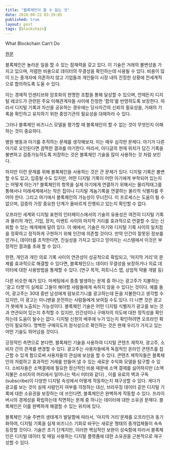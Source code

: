 ```yaml
---
title: "블록체인이 할 수 없는 것"
date: 2018-08-22 03:39:05
published: true
layout: post
tags: [blockchain]
---
```


What Blockchain Can’t Do

[원문](https://hbr.org/2018/06/what-blockchain-cant-do)

블록체인은 놀라운 일을 할 수 있는 잠재력을 갖고 있다. 이 기술은 거래의 불변성을 가지고 있으며, 저렴한 비용으로 데이터의 무결성을 확인하는데 사용될 수 있다. 비용이 많이 드는 중개자에 의존하지 않고 기업들과 개인들이 시장 내의 진정한 상황에 전세계적으로 합의하도록 도울 수 있다.

이는 경제적 인센티브와 암호화의 현명한 조합을 통해 달성할 수 있으며, 언제든지 디지털 레코드가 관련된 주요 이해관계자들 사이에 진정한 '합의'를 반영하도록 보장한다. 따라서 디지털 기록과 자산을 공유하는 경우에는 당사자간의 신뢰의 필요성을, 거래의 기록을 확인하고 유지하기 위한 중앙기관의 필요성을 대체하라 수 있다.

그러나 블록체인 비즈니스 모델을 평가할 때 블록체인이 할 수 없는 것이 무엇인지 이해하는 것이 중요하다.

병원 병동과 아기를 추적하는 문제를 생각해보자. 이는 매우 심각한 문제다. 아기가 다른 아기로 오인된다면 끔찍한 결과를 야기한다. 따라서, 아디글의 현재 위치가 담긴 기록을 불변하고 검증가능하도록 저장하는 것은 블록체인 기술을 많이 사용하는 것 처럼 보인다.

하지만 이런 문제를 위해 블록체인을 사용하는 것은 큰 문제가 있다. 디지털 기록은 불변할 수도 있고, 입증될 수도 있지만, 어떤 디지털 기록이 어떤 아기에게 부착되어 있는지는 어떻게 아는가? 블록체인의 항목을 실제 아기에게 연결하기 위해서는 물리적태그를 통해서나 미래세계에서는 작은 칩이나 디지털 게놈기록을 연결하는 물리적 식별자를 주어야 한다. 그리고 여기에서 블록체인의 가능성이 무너진다. 이 프로세스는 도움이 될 수 없으며, 검증의 가장 중요한 단계가 올바르게 진행되고 있는지 확인할 수 없다.

오프라인 세계와 디지털 표현의 인터페이스에서의 기술의 유용성은 여전히 디지털 기록과 물리적 개인, 기업, 장치, 이벤트 사이의 마지막 거리를 효과적으로 연결할 수 있는 신뢰할 수 있는 매개체에 달려 있다. 이 예에서, 기술은 아기와 디지털 기록 사이의 일치점을 정확하고 정직하게 구현하기 위해 인간에 의존할 것이다. 만약 인간이 잘못된 정보를 얻거나, 데이터를 조작한다면, 진실성을 가지고 있다고 믿어지는 시스템에서 이것은 부정적인 결과를 초래 할 수 있다.

한편, 개인과 개인 의료 기록 사이의 연관성이 성공적으로 확립되고, '마지막 거리'의 문제를 효과적으로 해결할 수 있다면, 블록체인으느 데이터 무결성을 보장하거나 의료 데이터에 대한 사용방법을 통제할 수 있다. (연구 목적, 피트니스 앱, 상업적 약물 개발 등)

다른 비슷한 예가 있다. 마케팅에서 종종 발생하는 문제 중 하나는 광고주가 지불하는 '광고 타켓'이 실제로 그들이 해야할 사람들에게 속하지 않을 수 있다는 것이다. 예를 들어, 광고주는 30대 중반 남성에게 람보르기니를 광고하는데 돈을 지불한다고 생각할 수 있지만, 이 광고는 미니밴을 운전하는 사람들에게 보여질 수도 있다. 더 나쁜 것은 광고가 봇에게 노출되는 가능성이다. 블록체인 기술은 어떤 디지털 식별자가 광고를 보는 것과 연관되어 있는지 추적할 수 있지만, 인간성이나 구매자의 의도에 대한 정직성을 확인하는데 도움이 될수는 없다. 디지털 신원의 배후에 누가 있는지 확인하려면 오프라인 확인이 필요하다. 명백한 구매의도의 정식성으르 확인하는 것은 현재 우리가 가지고 있는 어떤 기술도 뛰어넘을 것이다.

긍정적인 측면으로 본다면, 블록체인 기술을 사용하여 디지털 콘텐츠 제작자, 광고주, 소비자 간의 관계를 변경할 수 있다. 광고주는 사용자들에게 독점적인 온라인 콘텐츠를 접근할 수 있게 함으로써 사용자들의 관심에 보상을 할 수 있다. 콘텐츠 제작자들은 블록체인의 저렴하고 효과적인 거래를 만들어 낼 수 있는 새로운 수익화 모델을 탐구할 수 있다. 소비자들은 소액결제에 필요한 정신적인 비용 때문에 소액 결제를 싫어하지만 (소액지불은 소비자의 머리에서 일어나는 택시 미터와 같다) , 이를 유료의 벽과 구독(subscribe)이 다양한 디지털 속성에서 어떻게 작동하는지 재구성할 수 있다. 게다가 광고를 보는 것이 실제 사람인지 여부를 걱정하는 대신, 브라우징 데이터 같은 디지털 기록에 대한 소유권을 보장하는 데 쓰인다면, 블록체인은 완벽하게 작동할 수 있다. 프라이버시의 경제성을 확립하는데 직면하는 문제 중 하나는 데이터에 대한 소유권 문제다. 블록체인은 이를 완벽하게 해결할 수 있는 위치에 있다. 

블록체인 기술 주변의 생태계가 발달함에 따라서, '마지막 거리'문제를 오프라인과 동기화하여, 디지털 기록을 실제 비즈니스 기회로 바꾸는 새로운 형태의 중개업체들이 속속 등장할 것이다. 기술은 초기 단계지만, 이러한  핵심적인 보완이 성숙함에 따라서 블록체인은 디지털 데이터 및 매일 사용하는 디지털 플랫폼에 대한 소유권을 근본적으로 재구성할 수 있다.